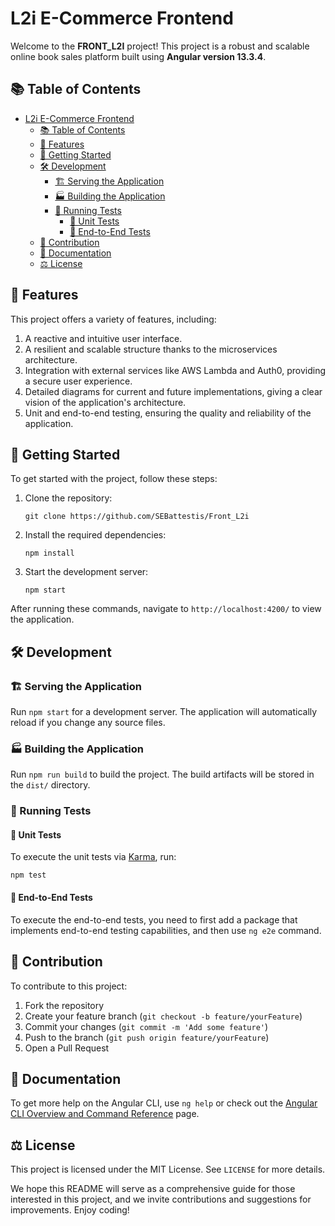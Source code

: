 # L2i E-Commerce Frontend

Welcome to the **FRONT_L2I** project! This project is a robust and scalable online book sales platform built using **Angular version 13.3.4**.

## 📚 Table of Contents

- [L2i E-Commerce Frontend](#l2i-e-commerce-frontend)
  - [📚 Table of Contents](#-table-of-contents)
  - [🎁 Features](#-features)
  - [🚀 Getting Started](#-getting-started)
  - [🛠 Development](#-development)
    - [🏗 Serving the Application](#-serving-the-application)
    - [🏭 Building the Application](#-building-the-application)
    - [🧪 Running Tests](#-running-tests)
      - [🧪 Unit Tests](#-unit-tests)
      - [🔬 End-to-End Tests](#-end-to-end-tests)
  - [👥 Contribution](#-contribution)
  - [📖 Documentation](#-documentation)
  - [⚖️ License](#️-license)

## 🎁 Features

This project offers a variety of features, including:

1. A reactive and intuitive user interface.
2. A resilient and scalable structure thanks to the microservices architecture.
3. Integration with external services like AWS Lambda and Auth0, providing a secure user experience.
4. Detailed diagrams for current and future implementations, giving a clear vision of the application's architecture.
5. Unit and end-to-end testing, ensuring the quality and reliability of the application.

## 🚀 Getting Started

To get started with the project, follow these steps:

1. Clone the repository:

   `git clone https://github.com/SEBattestis/Front_L2i`

2. Install the required dependencies:

   `npm install`

3. Start the development server:

   `npm start`

After running these commands, navigate to `http://localhost:4200/` to view the application.

## 🛠 Development

### 🏗 Serving the Application

Run `npm start` for a development server. The application will automatically reload if you change any source files.

### 🏭 Building the Application

Run `npm run build` to build the project. The build artifacts will be stored in the `dist/` directory.

### 🧪 Running Tests

#### 🧪 Unit Tests

To execute the unit tests via [Karma](https://karma-runner.github.io), run:

`npm test`

#### 🔬 End-to-End Tests

To execute the end-to-end tests, you need to first add a package that implements end-to-end testing capabilities, and then use `ng e2e` command.

## 👥 Contribution

To contribute to this project:

1. Fork the repository
2. Create your feature branch (`git checkout -b feature/yourFeature`)
3. Commit your changes (`git commit -m 'Add some feature'`)
4. Push to the branch (`git push origin feature/yourFeature`)
5. Open a Pull Request

## 📖 Documentation

To get more help on the Angular CLI, use `ng help` or check out the [Angular CLI Overview and Command Reference](https://angular.io/cli) page.

## ⚖️ License

This project is licensed under the MIT License. See `LICENSE` for more details.

We hope this README will serve as a comprehensive guide for those interested in this project, and we invite contributions and suggestions for improvements. Enjoy coding!
